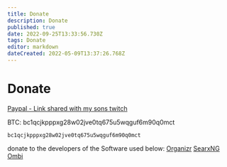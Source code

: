 ```yaml
---
title: Donate
description: Donate
published: true
date: 2022-09-25T13:33:56.730Z
tags: Donate
editor: markdown
dateCreated: 2022-05-09T13:37:26.768Z
---
```

# Donate

[Paypal - Link shared with my sons twitch](https://www.paypal.com/paypalme/KoopaTroopa12?country.x=US&locale.x=en_US)

BTC: bc1qcjkpppxg28w02jve0tq675u5wqguf6m90q0mct
```qrcode
bc1qcjkpppxg28w02jve0tq675u5wqguf6m90q0mct
```


donate to the developers of the Software used below: 
[Organizr](https://github.com/sponsors/causefx)
[SearxNG](https://docs.searxng.org/donate.html)
[Ombi](https://www.paypal.com/paypalme/PlexRequestsNet)